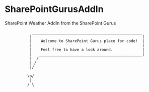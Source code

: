 # SharePointGurusAddIn
SharePoint Weather AddIn from the SharePoint Gurus

                _________________________________________________
               |                                                 |
               |    Welcome to SharePoint Gurus place for code!  |
               |                                                 |
               |    Feel free to have a look around.             |
               |   ______________________________________________|
               |  /
               | /
               |/

              \o/
               | 
              / \
